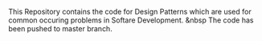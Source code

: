 This Repository contains the code for Design Patterns which are used for common occuring problems in Softare Development. &nbsp
The code has been pushed to master branch.
